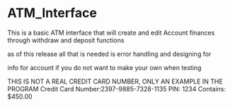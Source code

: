 # ATM_Interface
This is a basic ATM interface that will create and edit Account finances through withdraw and deposit functions

as of this release all that is needed is error handling and designing for 

info for account if you do not want to make your own when testing

THIS IS NOT A REAL CREDIT CARD NUMBER, ONLY AN EXAMPLE IN THE PROGRAM
Credit Card Number:2397-9885-7328-1135
PIN: 1234
Contains: $450.00
